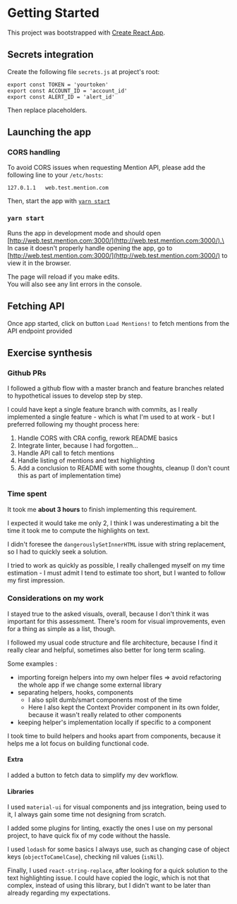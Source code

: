 # Getting Started

This project was bootstrapped with [Create React App](https://github.com/facebook/create-react-app).

## Secrets integration

Create the following file `secrets.js` at project's root:
```
export const TOKEN = 'yourtoken'
export const ACCOUNT_ID = 'account_id'
export const ALERT_ID = 'alert_id'
```

Then replace placeholders.

## Launching the app

### CORS handling

To avoid CORS issues when requesting Mention API, please add the following line to your `/etc/hosts`:
```
127.0.1.1   web.test.mention.com
```

Then, start the app with [`yarn start`](#yarn-start)

### `yarn start`

Runs the app in development mode and should open [http://web.test.mention.com:3000/](http://web.test.mention.com:3000/).\
In case it doesn't properly handle opening the app, go to [http://web.test.mention.com:3000/](http://web.test.mention.com:3000/) to view it in the browser.

The page will reload if you make edits.\
You will also see any lint errors in the console.

## Fetching API

Once app started, click on button `Load Mentions!` to fetch mentions from the API endpoint provided

## Exercise synthesis

### Github PRs

I followed a github flow with a master branch and feature branches related to hypothetical issues to develop step by step.

I could have kept a single feature branch with commits, as I really implemented a single feature - which is what I'm used to at work - but I preferred following my thought process here:

1. Handle CORS with CRA config, rework README basics
2. Integrate linter, because I had forgotten...
3. Handle API call to fetch mentions
4. Handle listing of mentions and text highlighting
5. Add a conclusion to README with some thoughts, cleanup (I don't count this as part of implementation time)

### Time spent

It took me **about 3 hours** to finish implementing this requirement. 

I expected it would take me only 2, I think I was underestimating a bit the time it took me to compute the highlights on text.

I didn't foresee the `dangerouslySetInnerHTML` issue with string replacement, so I had to quickly seek a solution.

I tried to work as quickly as possible, I really challenged myself on my time estimation - I must admit I tend to estimate too short, but I wanted to follow my first impression.

### Considerations on my work

I stayed true to the asked visuals, overall, because I don't think it was important for this assessment. There's room for visual improvements, even for a thing as simple as a list, though.

I followed my usual code structure and file architecture, because I find it really clear and helpful, sometimes also better for long term scaling.

Some examples :
- importing foreign helpers into my own helper files => avoid refactoring the whole app if we change some external library
- separating helpers, hooks, components
  - I also split dumb/smart components most of the time
  - Here I also kept the Context Provider component in its own folder, because it wasn't really related to other components
- keeping helper's implementation locally if specific to a component

I took time to build helpers and hooks apart from components, because it helps me a lot focus on building functional code.

#### Extra

I added a button to fetch data to simplify my dev workflow.


#### Libraries

I used `material-ui` for visual components and jss integration, being used to it, I always gain some time not designing from scratch.

I added some plugins for linting, exactly the ones I use on my personal project, to have quick fix of my code without the hassle.

I used `lodash` for some basics I always use, such as changing case of object keys (`objectToCamelCase`), checking nil values (`isNil`).

Finally, I used `react-string-replace`, after looking for a quick solution to the text highlighting issue. 
I could have copied the logic, which is not that complex, instead of using this library, but I didn't want to be later than already regarding my expectations.